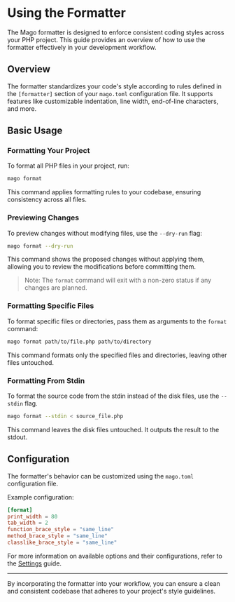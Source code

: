 # Using the Formatter

The Mago formatter is designed to enforce consistent coding styles across your PHP project. This guide provides an overview of how to use the formatter effectively in your development workflow.

## Overview

The formatter standardizes your code's style according to rules defined in the `[formatter]` section of your `mago.toml` configuration file. It supports features like customizable indentation, line width, end-of-line characters, and more.

## Basic Usage

### Formatting Your Project

To format all PHP files in your project, run:

```bash
mago format
```

This command applies formatting rules to your codebase, ensuring consistency across all files.

### Previewing Changes

To preview changes without modifying files, use the `--dry-run` flag:

```bash
mago format --dry-run
```

This command shows the proposed changes without applying them, allowing you to review the modifications before committing them.

> Note: The `format` command will exit with a non-zero status if any changes are planned.

### Formatting Specific Files

To format specific files or directories, pass them as arguments to the `format` command:

```bash
mago format path/to/file.php path/to/directory
```

This command formats only the specified files and directories, leaving other files untouched.

### Formatting From Stdin

To format the source code from the stdin instead of the disk files, use the `--stdin` flag.

```bash
mago format --stdin < source_file.php
```

This command leaves the disk files untouched. It outputs the result to the stdout.


## Configuration

The formatter's behavior can be customized using the `mago.toml` configuration file.

Example configuration:

```toml
[format]
print_width = 80
tab_width = 2
function_brace_style = "same_line"
method_brace_style = "same_line"
classlike_brace_style = "same_line"
```

For more information on available options and their configurations, refer to the [Settings](/formatter/settings.md) guide.

---

By incorporating the formatter into your workflow, you can ensure a clean and consistent codebase that adheres to your project's style guidelines.
